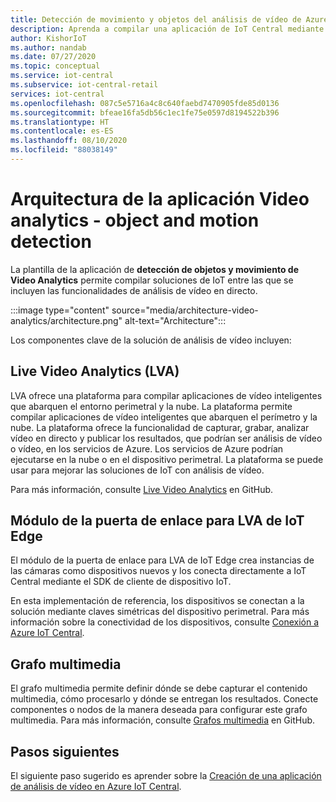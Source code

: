 ```yaml
---
title: Detección de movimiento y objetos del análisis de vídeo de Azure IoT Central | Microsoft Docs
description: Aprenda a compilar una aplicación de IoT Central mediante la plantilla de la aplicación Video analytics - object and motion detection en IoT Central. Esta plantilla usa análisis de vídeo en directo y cámaras conectadas.
author: KishorIoT
ms.author: nandab
ms.date: 07/27/2020
ms.topic: conceptual
ms.service: iot-central
ms.subservice: iot-central-retail
services: iot-central
ms.openlocfilehash: 087c5e5716a4c8c640faebd7470905fde85d0136
ms.sourcegitcommit: bfeae16fa5db56c1ec1fe75e0597d8194522b396
ms.translationtype: HT
ms.contentlocale: es-ES
ms.lasthandoff: 08/10/2020
ms.locfileid: "88038149"
---
```

# <a name="video-analytics---object-and-motion-detection-application-architecture"></a>Arquitectura de la aplicación Video analytics - object and motion detection

La plantilla de la aplicación de **detección de objetos y movimiento de Video Analytics** permite compilar soluciones de IoT entre las que se incluyen las funcionalidades de análisis de vídeo en directo.

:::image type="content" source="media/architecture-video-analytics/architecture.png" alt-text="Architecture":::

Los componentes clave de la solución de análisis de vídeo incluyen:

## <a name="live-video-analytics-lva"></a>Live Video Analytics (LVA)

LVA ofrece una plataforma para compilar aplicaciones de vídeo inteligentes que abarquen el entorno perimetral y la nube. La plataforma permite compilar aplicaciones de vídeo inteligentes que abarquen el perímetro y la nube. La plataforma ofrece la funcionalidad de capturar, grabar, analizar vídeo en directo y publicar los resultados, que podrían ser análisis de vídeo o vídeo, en los servicios de Azure. Los servicios de Azure podrían ejecutarse en la nube o en el dispositivo perimetral. La plataforma se puede usar para mejorar las soluciones de IoT con análisis de vídeo.

Para más información, consulte [Live Video Analytics](https://github.com/Azure/live-video-analytics) en GitHub.

## <a name="iot-edge-lva-gateway-module"></a>Módulo de la puerta de enlace para LVA de IoT Edge

El módulo de la puerta de enlace para LVA de IoT Edge crea instancias de las cámaras como dispositivos nuevos y los conecta directamente a IoT Central mediante el SDK de cliente de dispositivo IoT.

En esta implementación de referencia, los dispositivos se conectan a la solución mediante claves simétricas del dispositivo perimetral. Para más información sobre la conectividad de los dispositivos, consulte [Conexión a Azure IoT Central](../core/concepts-get-connected.md).

## <a name="media-graph"></a>Grafo multimedia

El grafo multimedia permite definir dónde se debe capturar el contenido multimedia, cómo procesarlo y dónde se entregan los resultados. Conecte componentes o nodos de la manera deseada para configurar este grafo multimedia. Para más información, consulte [Grafos multimedia](https://github.com/Azure/live-video-analytics/tree/master/MediaGraph) en GitHub.

## <a name="next-steps"></a>Pasos siguientes

El siguiente paso sugerido es aprender sobre la [Creación de una aplicación de análisis de vídeo en Azure IoT Central](tutorial-video-analytics-create-app.md).
